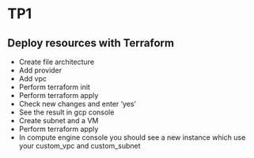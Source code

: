 # TP1
## Deploy resources with Terraform
* Create file architecture
* Add provider
* Add vpc
* Perform terraform init
* Perform terraform apply
* Check new changes and enter ‘yes’
* See the result in gcp console
* Create subnet and a VM
* Perform terraform apply
* In compute engine console you should see a new instance which use your custom_vpc and custom_subnet

